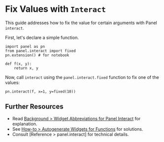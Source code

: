 # Fix Values with `Interact`

This guide addresses how to fix the value for certain arguments with Panel `interact`.

First, let's declare a simple function.

```{pyodide}
import panel as pn
from panel.interact import fixed
pn.extension() # for notebook

def f(x, y):
    return x, y
```

Now, call `interact` using the `panel.interact.fixed` function to fix one of the values:

```{pyodide}
pn.interact(f, x=1, y=fixed(10))
```

## Further Resources

- Read [Background > Widget Abbreviations for Panel Interact](../../background/interact/interact_abbreviations.md) for explanation.
- See [How-to > Autogenerate Widgets for Functions](../interact/index.md) for solutions.
- Consult [Reference > panel.interact] for technical details.
